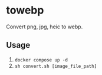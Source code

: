 # towebp

Convert png, jpg, heic to webp.  

## Usage

1. `docker compose up -d`
2. `sh convert.sh [image_file_path]`
